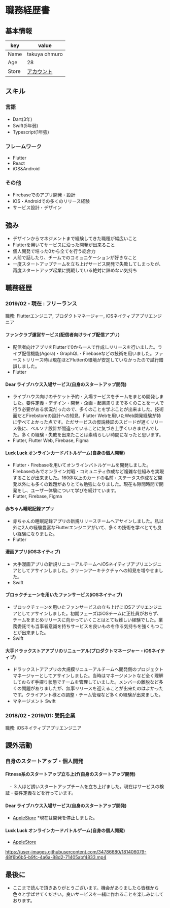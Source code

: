 # 職務経歴書

## 基本情報

|key|value|
|---|-----|
|Name|takuya ohmuro|
|Age|28|
|Store|[アカウント](https://apps.apple.com/jp/developer/takuya-ohmuro/id1523954162)|

## スキル
### 言語
- Dart(3年)
- Swift(5年弱)
- Typescript(1年強)

### フレームワーク

- Flutter
- React
- iOS&Android

### その他

- Firebaseでのアプリ開発・設計
- iOS・Androidでの多くのリリース経験
- サービス設計・デザイン



## 強み

- デザインからマネジメントまで経験してきた職種が幅広いこと
- Flutterを用いてサービスに沿った開発が出来ること
- 個人開発で培った0から全てを行う総合力
- 人前で話したり、チームでのコミュニケーションが好きなこと
- 一度スタートアップチームを立ち上げサービス開発で失敗してしまったが、再度スタートアップ起業に挑戦している絶対に諦めない気持ち


## 職務経歴

### 2019/02 - 現在 : フリーランス

職務: Flutterエンジニア, プロダクトマネージャー, iOSネイティブアプリエンジニア

#### ファンクラブ運営サービス(配信者向けライブ配信アプリ)

- 配信者向けアプリをFlutterで0から一人で作成しリリースを行いました。ライブ配信機能(Agora)・GraphQL・Firebaseなどの技術を用いました。ファーストリリース時は現在ほどFlutterの環境が安定していなかったので試行錯誤しました。
- Flutter

#### Dear ライブハウス入場サービス(自身のスタートアップ開発)

- ライブハウス向けのチケット予約・入場サービスをチームをまとめ開発しました。要件定義・デザイン・開発・企画・起業周りまで多くのことを一人で行う必要がある状況だったので、多くのことを学ぶことが出来ました。技術面だとFirebstoreの設計への知見、Flutter Webを用いたWeb開発経験が特に学べてよかった点です。ただサービスの仮説検証のスピードが遅くリリース後に、ペルソナ設計が間違っていることに気づき上手くいきませんでした。多くの経験・失敗を出来たことは素晴らしい時間になったと思います。
- Flutter, Flutter Web, Firebase, Figma

#### Luck Luck オンラインカードバトルゲーム(自身の個人開発)

- Flutter・Firebaseを用いてオンラインバトルゲームを開発しました。Firebaseのみでオンライン対戦・コミュニティ作成など複雑な仕組みを実現することが出来ました。160体以上のカードの名前・ステータス作成など開発以外にも多くの難題がありとても勉強になりました。現在も隙間時間で開発をし、ユーザー体験について学びを続けています。
- Flutter, Firebase, Figma

#### 赤ちゃん睡眠記録アプリ

- 赤ちゃんの睡眠記録アプリの新規リリースチームへアサインしました。私以外に2人の経験豊富なFlutterエンジニアがいて、多くの技術を学べとても良い経験になりました。
- Flutter

#### 漫画アプリ(iOSネイティブ)

- 大手漫画アプリの新規リニューアルチームへiOSネイティブアプリエンジニアとしてアサインしました。クリーンアーキテクチャへの知見を増やせました。
- Swift

#### ブロックチェーンを用いたファンサービス(iOSネイティブ)

- ブロックチェーンを用いたファンサービスの立ち上げにiOSアプリエンジニアとしてアサインしました。初期フェーズはiOSチームに正社員がおらず、チームをまとめリリースに向かっていくことはとても難しい経験でした。業務委託でも当事者意識を持ちサービスを良いものを作る気持ちを強くもつことが出来ました。
- Swift

#### 大手ドラックストアアプリのリニューアル(プロダクトマネージャー・iOSネイティブ)

- ドラックストアアプリの大規模リニューアルチームへ開発側のプロジェクトマネージャーとしてアサインしました。当時はマネージメントなど全く理解しておらず手探り状態でチームを管理していました。メンバーの離脱など多くの問題がありましたが、無事リリースを迎えることが出来たのはよかったです。クライアント様との調整・チーム管理など多くの経験が出来ました。
- マネージメント Swift

### 2018/02 - 2019/01: 受託企業　

職務: iOSネイティブアプリエンジニア


## 課外活動

### 自身のスタートアップ・個人開発

#### Fitness系のスタートアップ立ち上げ(自身のスタートアップ開発)
　- ３人ほど誘いスタートアップチームを立ち上げました。現在はサービスの検証・要件定義などを行っています。

#### Dear ライブハウス入場サービス(自身のスタートアップ開発) 
* [AppleStore](https://apps.apple.com/jp/app/dear-%E3%83%A9%E3%82%A4%E3%83%96%E3%83%8F%E3%82%A6%E3%82%B9%E3%81%AE%E5%85%A5%E5%A0%B4%E3%82%A2%E3%83%97%E3%83%AA/id1606303773)
*現在は開発を停止しました。

#### Luck Luck オンラインカードバトルゲーム(自身の個人開発)
* [AppleStore](https://apps.apple.com/jp/app/luck-luck-%E3%82%AA%E3%83%B3%E3%83%A9%E3%82%A4%E3%83%B3%E3%83%90%E3%83%88%E3%83%AB%E3%82%B2%E3%83%BC%E3%83%A0/id1594055585)

https://user-images.githubusercontent.com/34786680/181406079-48f6b6b5-b9fc-4a6a-88d2-71405abf4833.mp4

## 最後に

- ここまで読んで頂きありがとうございます。機会がありましたら皆様から色々と学ばせてください。良いサービスを一緒に作れることを楽しみにしております。
